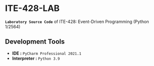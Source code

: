 # ITE-428-LAB
**`Laboratory Source Code`** of ITE-428: Event-Driven Programming (Python 1/2564)

## Development Tools
* **IDE :** `PyCharm Professional 2021.1`
* **Interpreter :** `Python 3.9`
